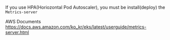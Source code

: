 
If you use HPA(Horiozontal Pod Autoscaler), you must be install(deploy) the `Metrics-server`

AWS Documents
https://docs.aws.amazon.com/ko_kr/eks/latest/userguide/metrics-server.html